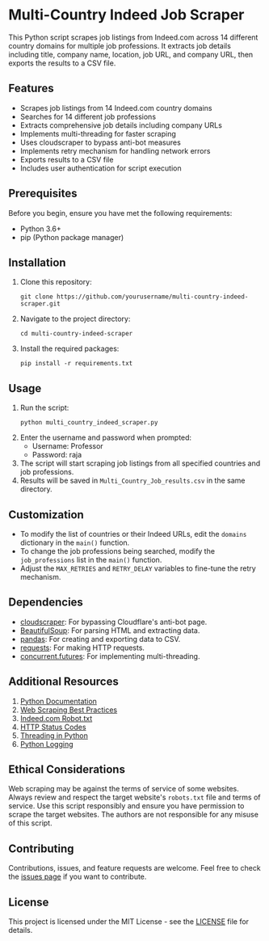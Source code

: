 # Multi-Country Indeed Job Scraper

This Python script scrapes job listings from Indeed.com across 14 different country domains for multiple job professions. It extracts job details including title, company name, location, job URL, and company URL, then exports the results to a CSV file.

## Features

- Scrapes job listings from 14 Indeed.com country domains
- Searches for 14 different job professions
- Extracts comprehensive job details including company URLs
- Implements multi-threading for faster scraping
- Uses cloudscraper to bypass anti-bot measures
- Implements retry mechanism for handling network errors
- Exports results to a CSV file
- Includes user authentication for script execution

## Prerequisites

Before you begin, ensure you have met the following requirements:

- Python 3.6+
- pip (Python package manager)

## Installation

1. Clone this repository:
   ```
   git clone https://github.com/yourusername/multi-country-indeed-scraper.git
   ```
2. Navigate to the project directory:
   ```
   cd multi-country-indeed-scraper
   ```
3. Install the required packages:
   ```
   pip install -r requirements.txt
   ```

## Usage

1. Run the script:
   ```
   python multi_country_indeed_scraper.py
   ```
2. Enter the username and password when prompted:
   - Username: Professor
   - Password: raja
3. The script will start scraping job listings from all specified countries and job professions.
4. Results will be saved in `Multi_Country_Job_results.csv` in the same directory.

## Customization

- To modify the list of countries or their Indeed URLs, edit the `domains` dictionary in the `main()` function.
- To change the job professions being searched, modify the `job_professions` list in the `main()` function.
- Adjust the `MAX_RETRIES` and `RETRY_DELAY` variables to fine-tune the retry mechanism.

## Dependencies

- [cloudscraper](https://github.com/VeNoMouS/cloudscraper): For bypassing Cloudflare's anti-bot page.
- [BeautifulSoup](https://www.crummy.com/software/BeautifulSoup/bs4/doc/): For parsing HTML and extracting data.
- [pandas](https://pandas.pydata.org/): For creating and exporting data to CSV.
- [requests](https://docs.python-requests.org/en/latest/): For making HTTP requests.
- [concurrent.futures](https://docs.python.org/3/library/concurrent.futures.html): For implementing multi-threading.

## Additional Resources

1. [Python Documentation](https://docs.python.org/3/)
2. [Web Scraping Best Practices](https://www.scrapehero.com/how-to-prevent-getting-blacklisted-while-scraping/)
3. [Indeed.com Robot.txt](https://www.indeed.com/robots.txt)
4. [HTTP Status Codes](https://developer.mozilla.org/en-US/docs/Web/HTTP/Status)
5. [Threading in Python](https://realpython.com/intro-to-python-threading/)
6. [Python Logging](https://docs.python.org/3/library/logging.html)

## Ethical Considerations

Web scraping may be against the terms of service of some websites. Always review and respect the target website's `robots.txt` file and terms of service. Use this script responsibly and ensure you have permission to scrape the target websites. The authors are not responsible for any misuse of this script.

## Contributing

Contributions, issues, and feature requests are welcome. Feel free to check the [issues page](https://github.com/yourusername/multi-country-indeed-scraper/issues) if you want to contribute.

## License

This project is licensed under the MIT License - see the [LICENSE](LICENSE) file for details.
